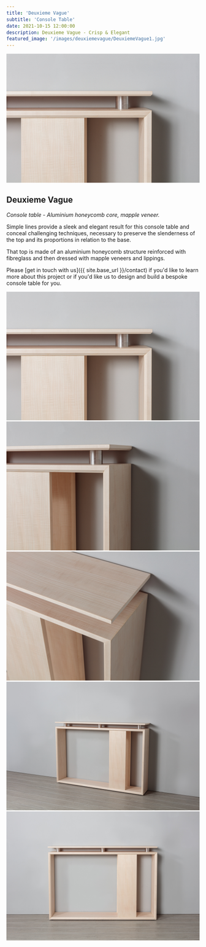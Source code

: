 ```yaml
---
title: 'Deuxieme Vague'
subtitle: 'Console Table'
date: 2021-10-15 12:00:00
description: Deuxieme Vague - Crisp & Elegant
featured_image: '/images/deuxiemevague/DeuxiemeVague1.jpg'
---
```


![](/images/deuxiemevague/DeuxiemeVague1.jpg)

## Deuxieme Vague

*Console table - Aluminium honeycomb core, mapple veneer.*

Simple lines provide a sleek and elegant result for this console table and conceal challenging techniques, necessary to preserve the slenderness of the top and its proportions in relation to the base.

That top is made of an aluminium honeycomb structure reinforced with fibreglass and then dressed with mapple veneers and lippings.

Please [get in touch with us]({{ site.base_url }}/contact) if you'd like to learn more about this project or if you'd like us to design and build a bespoke console table for you.

<div class="gallery" data-columns="3">
	<img src="/images/deuxiemevague/DeuxiemeVague1.jpg">
	<img src="/images/deuxiemevague/DeuxiemeVague2.jpg">
	<img src="/images/deuxiemevague/DeuxiemeVague3.jpg">
	<img src="/images/deuxiemevague/DeuxiemeVague4.jpg">
	<img src="/images/deuxiemevague/DeuxiemeVague5.jpg">
</div>
